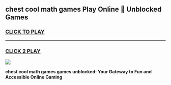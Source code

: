 
## chest cool math games Play Online 👋 Unblocked Games
<h3>
<a href="https://news.freeplayer.one?title=chest_cool_math_games&ref=17CMG">CLICK TO PLAY</a></h3>
<hr>

<h3>
<a href="https://news.freeplayer.one?title=chest_cool_math_games&ref=17CMG">CLICK 2 PLAY</a>
  
</h3>

<a href="https://news.freeplayer.one?title=chest_cool_math_games&ref=17CMG/"><img src="https://clearcache.store/games.png"></a>


**chest cool math games games unblocked: Your Gateway to Fun and Accessible Online Gaming**
